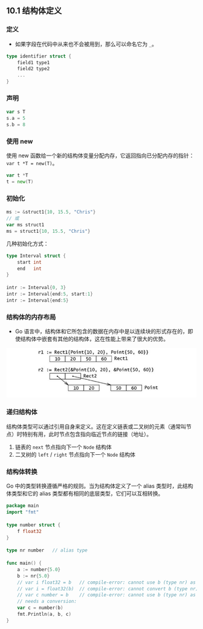 ## 10.1 结构体定义

### 定义

- 如果字段在代码中从来也不会被用到，那么可以命名它为 `_`。

```go
type identifier struct {
    field1 type1
    field2 type2
    ...
}
```

### 声明

```go
var s T
s.a = 5
s.b = 8
```

### 使用 new

使用 new 函数给一个新的结构体变量分配内存，它返回指向已分配内存的指针：`var t *T = new(T)`。

```go
var t *T
t = new(T)
```

### 初始化

```go
ms := &struct1{10, 15.5, "Chris"}
// 或
var ms struct1
ms = struct1{10, 15.5, "Chris"}
```

几种初始化方式：

```go
type Interval struct {
    start int
    end   int
}

intr := Interval{0, 3}            
intr := Interval{end:5, start:1}  
intr := Interval{end:5}   
```

### 结构体的内存布局

- Go 语言中，结构体和它所包含的数据在内存中是以连续块的形式存在的，即使结构体中嵌套有其他的结构体，这在性能上带来了很大的优势。

![](https://github.com/unknwon/the-way-to-go_ZH_CN/raw/master/eBook/images/10.1_fig10.2.jpg?raw=true)

### 递归结构体

结构体类型可以通过引用自身来定义。这在定义链表或二叉树的元素（通常叫节点）时特别有用，此时节点包含指向临近节点的链接（地址）。

1. 链表的 `next` 节点指向下一个 `Node` 结构体
2. 二叉树的 `left` / `right` 节点指向下一个 `Node` 结构体

### 结构体转换

Go 中的类型转换遵循严格的规则。当为结构体定义了一个 alias 类型时，此结构体类型和它的 alias 类型都有相同的底层类型，它们可以互相转换。

```go
package main
import "fmt"

type number struct {
    f float32
}

type nr number   // alias type

func main() {
    a := number{5.0}
    b := nr{5.0}
    // var i float32 = b   // compile-error: cannot use b (type nr) as type float32 in assignment
    // var i = float32(b)  // compile-error: cannot convert b (type nr) to type float32
    // var c number = b    // compile-error: cannot use b (type nr) as type number in assignment
    // needs a conversion:
    var c = number(b)
    fmt.Println(a, b, c)
}
```